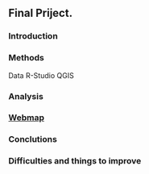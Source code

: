 ## Final Priject.
 ### Introduction 
 ### Methods 
 Data 
 R-Studio 
 QGIS 
 ### Analysis 
 ### [Webmap]() 
 ### Conclutions 
 ### Difficulties and things to improve 
